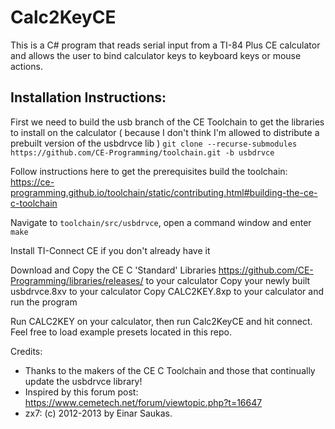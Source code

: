# Calc2KeyCE

This is a C# program that reads serial input from a TI-84 Plus CE calculator and allows the user to bind calculator keys to keyboard keys or mouse actions.

## Installation Instructions:

First we need to build the usb branch of the CE Toolchain to get the libraries to install on the calculator ( because I don't think I'm allowed to distribute a prebuilt version of the usbdrvce lib )
`git clone --recurse-submodules https://github.com/CE-Programming/toolchain.git -b usbdrvce`

Follow instructions here to get the prerequisites build the toolchain:
https://ce-programming.github.io/toolchain/static/contributing.html#building-the-ce-c-toolchain

Navigate to `toolchain/src/usbdrvce`, open a command window and enter `make`

Install TI-Connect CE if you don't already have it

Download and Copy the CE C 'Standard' Libraries https://github.com/CE-Programming/libraries/releases/ to your calculator
Copy your newly built usbdrvce.8xv to your calculator
Copy CALC2KEY.8xp to your calculator and run the program

Run CALC2KEY on your calculator, then run Calc2KeyCE and hit connect.
Feel free to load example presets located in this repo.


Credits:
+ Thanks to the makers of the CE C Toolchain and those that continually update the usbdrvce library!
+ Inspired by this forum post: https://www.cemetech.net/forum/viewtopic.php?t=16647
+ zx7: (c) 2012-2013 by Einar Saukas.
